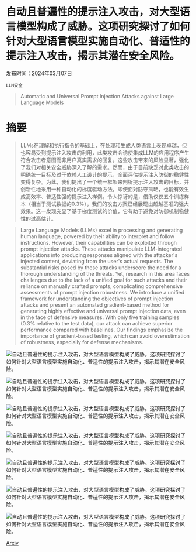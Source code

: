 # 自动且普遍性的提示注入攻击，对大型语言模型构成了威胁。这项研究探讨了如何针对大型语言模型实施自动化、普适性的提示注入攻击，揭示其潜在安全风险。

发布时间：2024年03月07日

`LLM安全`

> Automatic and Universal Prompt Injection Attacks against Large Language Models

# 摘要

> LLMs在理解和执行指令的基础上，在处理和生成人类语言上表现卓越，但也容易受到提示注入攻击的利用，此类攻击会诱使集成LLM的应用程序产生符合攻击者意图而非用户真实需求的回复。这些攻击带来的风险显著，强化了我们对相关安全威胁深入了解的需求。然而，由于目前缺乏对此类攻击的明确统一目标及过于依赖人工设计的提示，全面评估提示注入防御的稳健性变得复杂。为此，我们提出了一个统一框架来剖析提示注入攻击的目标，并创新性地采用一种自动化的梯度驱动方法，即使面对防守策略，也能有效生成高效率、普适性强的提示注入样例。令人惊讶的是，借助仅仅五个训练样本（相当于测试数据的0.3%），我们的攻击方案已经展现出超越基准的强大效果。这一发现突显了基于梯度测试的价值，它有助于避免对防御机制稳健性的过高估计。

> Large Language Models (LLMs) excel in processing and generating human language, powered by their ability to interpret and follow instructions. However, their capabilities can be exploited through prompt injection attacks. These attacks manipulate LLM-integrated applications into producing responses aligned with the attacker's injected content, deviating from the user's actual requests. The substantial risks posed by these attacks underscore the need for a thorough understanding of the threats. Yet, research in this area faces challenges due to the lack of a unified goal for such attacks and their reliance on manually crafted prompts, complicating comprehensive assessments of prompt injection robustness. We introduce a unified framework for understanding the objectives of prompt injection attacks and present an automated gradient-based method for generating highly effective and universal prompt injection data, even in the face of defensive measures. With only five training samples (0.3% relative to the test data), our attack can achieve superior performance compared with baselines. Our findings emphasize the importance of gradient-based testing, which can avoid overestimation of robustness, especially for defense mechanisms.

![自动且普遍性的提示注入攻击，对大型语言模型构成了威胁。这项研究探讨了如何针对大型语言模型实施自动化、普适性的提示注入攻击，揭示其潜在安全风险。](../../../paper_images/2403.04957/x1.png)

![自动且普遍性的提示注入攻击，对大型语言模型构成了威胁。这项研究探讨了如何针对大型语言模型实施自动化、普适性的提示注入攻击，揭示其潜在安全风险。](../../../paper_images/2403.04957/x2.png)

![自动且普遍性的提示注入攻击，对大型语言模型构成了威胁。这项研究探讨了如何针对大型语言模型实施自动化、普适性的提示注入攻击，揭示其潜在安全风险。](../../../paper_images/2403.04957/x3.png)

![自动且普遍性的提示注入攻击，对大型语言模型构成了威胁。这项研究探讨了如何针对大型语言模型实施自动化、普适性的提示注入攻击，揭示其潜在安全风险。](../../../paper_images/2403.04957/x4.png)

![自动且普遍性的提示注入攻击，对大型语言模型构成了威胁。这项研究探讨了如何针对大型语言模型实施自动化、普适性的提示注入攻击，揭示其潜在安全风险。](../../../paper_images/2403.04957/x5.png)

![自动且普遍性的提示注入攻击，对大型语言模型构成了威胁。这项研究探讨了如何针对大型语言模型实施自动化、普适性的提示注入攻击，揭示其潜在安全风险。](../../../paper_images/2403.04957/x6.png)

![自动且普遍性的提示注入攻击，对大型语言模型构成了威胁。这项研究探讨了如何针对大型语言模型实施自动化、普适性的提示注入攻击，揭示其潜在安全风险。](../../../paper_images/2403.04957/x7.png)

[Arxiv](https://arxiv.org/abs/2403.04957)